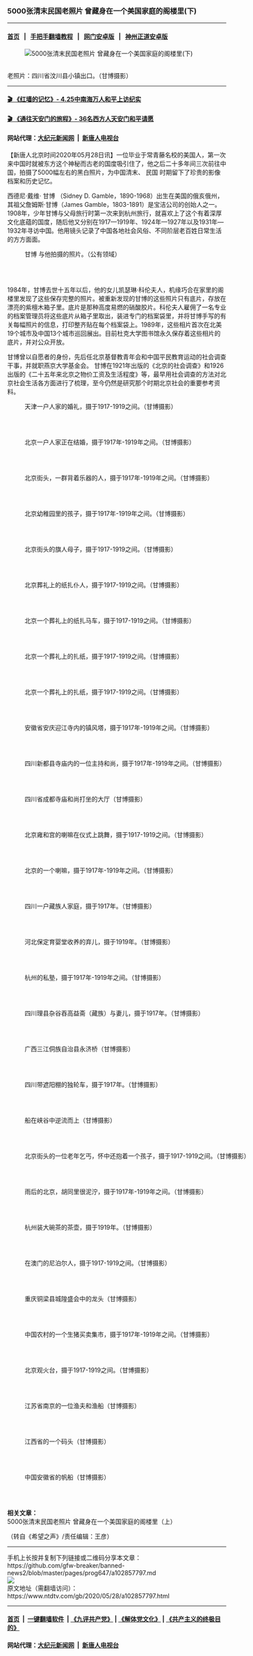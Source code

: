### 5000张清末民国老照片 曾藏身在一个美国家庭的阁楼里(下)
------------------------

#### [首页](https://github.com/gfw-breaker/banned-news2/blob/master/README.md) &nbsp;&nbsp;|&nbsp;&nbsp; [手把手翻墙教程](https://github.com/gfw-breaker/guides/wiki) &nbsp;&nbsp;|&nbsp;&nbsp; [网门安卓版](https://github.com/oGate2/oGate) &nbsp;&nbsp;|&nbsp;&nbsp; [神州正道安卓版](https://github.com/SzzdOgate/update) 



<div><div class="featured_image">
 <figure>
  <img alt="5000张清末民国老照片 曾藏身在一个美国家庭的阁楼里(下)" src="https://i.ntdtv.com/assets/uploads/2020/05/0-3.jpg"/>
 </figure><br/>
 <span class="caption">
  老照片：四川省汶川县小镇出口。（甘博摄影）
 </span>
</div>
</div><hr/>

#### [ 🎬  《红墙的记忆》- 4.25中南海万人和平上访纪实](http://141.164.63.187:10000/videos/legend/425.html)

 #### [ 🎬  《通往天安门的旅程》- 36名西方人天安门和平请愿 ](http://141.164.63.187:10000/videos/legend/JTT.html)

 #### 网站代理：[大纪元新闻网](http://158.247.194.169:10080/gb/) &nbsp;|&nbsp; [新唐人电视台](http://158.247.194.169:8808/gb/)

<div><div class="post_content" itemprop="articleBody">
 <p>
  【新唐人北京时间2020年05月28日讯】一位毕业于常青藤名校的美国人，第一次来中国时就被东方这个神秘而古老的国度吸引住了，他之后二十多年间三次前往中国，拍摄了5000幅左右的黑白照片，为中国清末、
  <ok href="https://www.ntdtv.com/gb/民国.htm">
   民国
  </ok>
  时期留下了珍贵的影像档案和历史记忆。
 </p>
 <p>
  西德尼·戴维·
  <ok href="https://www.ntdtv.com/gb/甘博.htm">
   甘博
  </ok>
  （Sidney D. Gamble，1890-1968）出生在美国的俄亥俄州，其祖父詹姆斯·甘博（James Gamble，1803-1891）是宝洁公司的创始人之一。1908年，少年甘博与父母旅行时第一次来到杭州旅行，就喜欢上了这个有着深厚文化底蕴的国度，随后他又分别在1917—1919年、1924年—1927年以及1931年—1932年寻访中国。他用镜头记录了中国各地社会风俗、不同阶层老百姓日常生活的方方面面。
 </p>
 <figure class="wp-caption alignnone" id="attachment_102857810" style="width: 550px">
  <img alt="" class="wp-image-102857810" src="https://i.ntdtv.com/assets/uploads/2020/05/1-237-600x613.jpg">
   <br/><figcaption class="wp-caption-text">
    <ok href="https://www.ntdtv.com/gb/甘博.htm">
     甘博
    </ok>
    与他拍摄的照片。（公有领域）
   </figcaption><br/>
  </img>
 </figure><br/>
 <p>
  1984年，甘博去世十五年以后，他的女儿凯瑟琳·科伦夫人，机缘巧合在家里的阁楼里发现了这些保存完整的照片。被重新发现的甘博的这些照片只有底片，存放在漂亮的紫檀木箱子里。底片是那种高度易燃的硝酸胶片。科伦夫人雇佣了一名专业的档案管理员将这些底片从箱子里取出，装进专门的档案袋里，并将甘博手写的有关每幅照片的信息，打印整齐贴在每个档案袋上。1989年，这些相片首次在北美19个城市及中国13个城市巡回展出。目前杜克大学图书馆永久保存着这些相片的底片，并对公众开放。
 </p>
 <p>
  甘博曾以自愿者的身份，先后任北京基督教青年会和中国平民教育运动的社会调查干事，并就职燕京大学基金会。 甘博在1921年出版的《北京的社会调查》和1926出版的《二十五年来北京之物价工资及生活程度》等，最早用社会调查的方法对北京社会生活各方面进行了梳理，至今仍然是研究那个时期北京社会的重要参考资料。
 </p>
 <figure class="wp-caption alignnone" id="attachment_102857817" style="width: 575px">
  <img alt="" class="wp-image-102857817" src="https://i.ntdtv.com/assets/uploads/2020/05/2-79-600x391.jpg">
   <br/><figcaption class="wp-caption-text">
    天津一户人家的婚礼，摄于1917-1919之间。（甘博摄影）
   </figcaption><br/>
  </img>
 </figure><br/>
 <figure class="wp-caption alignnone" id="attachment_102857818" style="width: 575px">
  <img alt="" class="wp-image-102857818" src="https://i.ntdtv.com/assets/uploads/2020/05/3-51-600x468.jpg"/>
  <br/><figcaption class="wp-caption-text">
   北京一户人家正在结婚，摄于1917年-1919年之间。（甘博摄影）
  </figcaption><br/>
 </figure><br/>
 <figure class="wp-caption alignnone" id="attachment_102857820" style="width: 575px">
  <img alt="" class="wp-image-102857820" src="https://i.ntdtv.com/assets/uploads/2020/05/4-42-600x456.jpg"/>
  <br/><figcaption class="wp-caption-text">
   北京街头，一群背着乐器的人，摄于1917年-1919年之间。（甘博摄影）
  </figcaption><br/>
 </figure><br/>
 <figure class="wp-caption alignnone" id="attachment_102857822" style="width: 575px">
  <img alt="" class="wp-image-102857822" src="https://i.ntdtv.com/assets/uploads/2020/05/5-33-600x458.jpg"/>
  <br/><figcaption class="wp-caption-text">
   北京幼稚园里的孩子，摄于1917年-1919年之间。（甘博摄影）
  </figcaption><br/>
 </figure><br/>
 <figure class="wp-caption alignnone" id="attachment_102857824" style="width: 575px">
  <img alt="" class="wp-image-102857824" src="https://i.ntdtv.com/assets/uploads/2020/05/6-34-600x469.jpg"/>
  <br/><figcaption class="wp-caption-text">
   北京街头的旗人母子，摄于1917-1919之间。（甘博摄影）
  </figcaption><br/>
 </figure><br/>
 <figure class="wp-caption alignnone" id="attachment_102857825" style="width: 575px">
  <img alt="" class="wp-image-102857825" src="https://i.ntdtv.com/assets/uploads/2020/05/7-25-600x426.jpg"/>
  <br/><figcaption class="wp-caption-text">
   北京葬礼上的纸扎仆人，摄于1917-1919之间。（甘博摄影）
  </figcaption><br/>
 </figure><br/>
 <figure class="wp-caption alignnone" id="attachment_102857826" style="width: 575px">
  <img alt="" class="wp-image-102857826" src="https://i.ntdtv.com/assets/uploads/2020/05/8-18-600x438.jpg"/>
  <br/><figcaption class="wp-caption-text">
   北京一个葬礼上的纸扎马车，摄于1917-1919之间。（甘博摄影）
  </figcaption><br/>
 </figure><br/>
 <figure class="wp-caption alignnone" id="attachment_102857827" style="width: 550px">
  <img alt="" class="wp-image-102857827" src="https://i.ntdtv.com/assets/uploads/2020/05/9-17-600x689.jpg"/>
  <br/><figcaption class="wp-caption-text">
   北京一个葬礼上的扎纸，摄于1917-1919之间。（甘博摄影）
  </figcaption><br/>
 </figure><br/>
 <figure class="wp-caption alignnone" id="attachment_102857828" style="width: 550px">
  <img alt="" class="wp-image-102857828" src="https://i.ntdtv.com/assets/uploads/2020/05/10-15-600x731.jpg"/>
  <br/><figcaption class="wp-caption-text">
   北京一个葬礼上的扎纸，摄于1917-1919之间。（甘博摄影）
  </figcaption><br/>
 </figure><br/>
 <figure class="wp-caption alignnone" id="attachment_102857829" style="width: 575px">
  <img alt="" class="wp-image-102857829" src="https://i.ntdtv.com/assets/uploads/2020/05/11-15-600x428.jpg"/>
  <br/><figcaption class="wp-caption-text">
   安徽省安庆迎江寺内的镇风塔，摄于1917年-1919年之间。（甘博摄影）
  </figcaption><br/>
 </figure><br/>
 <figure class="wp-caption alignnone" id="attachment_102857830" style="width: 550px">
  <img alt="" class="wp-image-102857830" src="https://i.ntdtv.com/assets/uploads/2020/05/12-11-600x748.jpg"/>
  <br/><figcaption class="wp-caption-text">
   四川新都县寺庙内的一位主持和尚，摄于1917年-1919年之间。（甘博摄影）
  </figcaption><br/>
 </figure><br/>
 <figure class="wp-caption alignnone" id="attachment_102857831" style="width: 575px">
  <img alt="" class="wp-image-102857831" src="https://i.ntdtv.com/assets/uploads/2020/05/13-7-600x485.jpg"/>
  <br/><figcaption class="wp-caption-text">
   四川省成都寺庙和尚打坐的大厅（甘博摄影）
  </figcaption><br/>
 </figure><br/>
 <figure class="wp-caption alignnone" id="attachment_102857832" style="width: 550px">
  <img alt="" class="wp-image-102857832" src="https://i.ntdtv.com/assets/uploads/2020/05/14-9-600x761.jpg"/>
  <br/><figcaption class="wp-caption-text">
   北京雍和宫的喇嘛在仪式上跳舞，摄于1917-1919之间。（甘博摄影）
  </figcaption><br/>
 </figure><br/>
 <figure class="wp-caption alignnone" id="attachment_102857833" style="width: 550px">
  <img alt="" class="wp-image-102857833" src="https://i.ntdtv.com/assets/uploads/2020/05/15-8-600x751.jpg"/>
  <br/><figcaption class="wp-caption-text">
   北京的一个喇嘛，摄于1917年-1919年之间。（甘博摄影）
  </figcaption><br/>
 </figure><br/>
 <figure class="wp-caption alignnone" id="attachment_102857834" style="width: 550px">
  <img alt="" class="wp-image-102857834" src="https://i.ntdtv.com/assets/uploads/2020/05/16-5-600x686.jpg"/>
  <br/><figcaption class="wp-caption-text">
   四川一户藏族人家庭，摄于1917年。（甘博摄影）
  </figcaption><br/>
 </figure><br/>
 <figure class="wp-caption alignnone" id="attachment_102857835" style="width: 575px">
  <img alt="" class="wp-image-102857835" src="https://i.ntdtv.com/assets/uploads/2020/05/17-5-600x468.jpg"/>
  <br/><figcaption class="wp-caption-text">
   河北保定育婴堂收养的弃儿，摄于1919年。（甘博摄影）
  </figcaption><br/>
 </figure><br/>
 <figure class="wp-caption alignnone" id="attachment_102857837" style="width: 575px">
  <img alt="" class="wp-image-102857837" src="https://i.ntdtv.com/assets/uploads/2020/05/18-4-600x471.jpg"/>
  <br/><figcaption class="wp-caption-text">
   杭州的私塾，摄于1917年-1919年之间。（甘博摄影）
  </figcaption><br/>
 </figure><br/>
 <figure class="wp-caption alignnone" id="attachment_102857838" style="width: 575px">
  <img alt="" class="wp-image-102857838" src="https://i.ntdtv.com/assets/uploads/2020/05/19-3-600x445.jpg"/>
  <br/><figcaption class="wp-caption-text">
   四川理县杂谷吞高益斋（藏族）与妻儿，摄于1917年。（甘博摄影）
  </figcaption><br/>
 </figure><br/>
 <figure class="wp-caption alignnone" id="attachment_102857839" style="width: 550px">
  <img alt="" class="wp-image-102857839" src="https://i.ntdtv.com/assets/uploads/2020/05/20-3-600x736.jpg"/>
  <br/><figcaption class="wp-caption-text">
   广西三江侗族自治县永济桥（甘博摄影）
  </figcaption><br/>
 </figure><br/>
 <figure class="wp-caption alignnone" id="attachment_102857840" style="width: 575px">
  <img alt="" class="wp-image-102857840" src="https://i.ntdtv.com/assets/uploads/2020/05/21-5-600x460.jpg"/>
  <br/><figcaption class="wp-caption-text">
   四川带遮阳棚的独轮车，摄于1917年。（甘博摄影）
  </figcaption><br/>
 </figure><br/>
 <figure class="wp-caption alignnone" id="attachment_102857841" style="width: 550px">
  <img alt="" class="wp-image-102857841" src="https://i.ntdtv.com/assets/uploads/2020/05/22-4-600x759.jpg"/>
  <br/><figcaption class="wp-caption-text">
   船在峡谷中逆流而上（甘博摄影）
  </figcaption><br/>
 </figure><br/>
 <figure class="wp-caption alignnone" id="attachment_102857842" style="width: 550px">
  <img alt="" class="wp-image-102857842" src="https://i.ntdtv.com/assets/uploads/2020/05/23-5-600x858.jpg"/>
  <br/><figcaption class="wp-caption-text">
   北京街头的一位老年乞丐，怀中还抱着一个孩子，摄于1917-1919之间。（甘博摄影）
  </figcaption><br/>
 </figure><br/>
 <figure class="wp-caption alignnone" id="attachment_102857843" style="width: 550px">
  <img alt="" class="wp-image-102857843" src="https://i.ntdtv.com/assets/uploads/2020/05/24-2-600x753.jpg"/>
  <br/><figcaption class="wp-caption-text">
   雨后的北京，胡同里很泥泞，摄于1917年-1919年之间。（甘博摄影）
  </figcaption><br/>
 </figure><br/>
 <figure class="wp-caption alignnone" id="attachment_102857844" style="width: 550px">
  <img alt="" class="wp-image-102857844" src="https://i.ntdtv.com/assets/uploads/2020/05/25-3-600x753.jpg"/>
  <br/><figcaption class="wp-caption-text">
   杭州装大碗茶的茶壶，摄于1919年。（甘博摄影）
  </figcaption><br/>
 </figure><br/>
 <figure class="wp-caption alignnone" id="attachment_102857846" style="width: 550px">
  <img alt="" class="wp-image-102857846" src="https://i.ntdtv.com/assets/uploads/2020/05/26-3-600x737.jpg"/>
  <br/><figcaption class="wp-caption-text">
   在澳门的尼泊尔人，摄于1917-1919之间。（甘博摄影）
  </figcaption><br/>
 </figure><br/>
 <figure class="wp-caption alignnone" id="attachment_102857847" style="width: 550px">
  <img alt="" class="wp-image-102857847" src="https://i.ntdtv.com/assets/uploads/2020/05/27-3-600x763.jpg"/>
  <br/><figcaption class="wp-caption-text">
   重庆铜梁县城隍盛会中的龙头（甘博摄影）
  </figcaption><br/>
 </figure><br/>
 <figure class="wp-caption alignnone" id="attachment_102857848" style="width: 575px">
  <img alt="" class="wp-image-102857848" src="https://i.ntdtv.com/assets/uploads/2020/05/28-2-600x437.jpg"/>
  <br/><figcaption class="wp-caption-text">
   中国农村的一个生猪买卖集市，摄于1917年-1919年之间。（甘博摄影）
  </figcaption><br/>
 </figure><br/>
 <figure class="wp-caption alignnone" id="attachment_102857850" style="width: 550px">
  <img alt="" class="wp-image-102857850" src="https://i.ntdtv.com/assets/uploads/2020/05/29-3-600x758.jpg"/>
  <br/><figcaption class="wp-caption-text">
   北京观火台，摄于1917-1919之间。（甘博摄影）
  </figcaption><br/>
 </figure><br/>
 <figure class="wp-caption alignnone" id="attachment_102857851" style="width: 550px">
  <img alt="" class="wp-image-102857851" src="https://i.ntdtv.com/assets/uploads/2020/05/30-3.jpg"/>
  <br/><figcaption class="wp-caption-text">
   江苏省南京的一位渔夫和渔船（甘博摄影）
  </figcaption><br/>
 </figure><br/>
 <figure class="wp-caption alignnone" id="attachment_102857853" style="width: 575px">
  <img alt="" class="wp-image-102857853" src="https://i.ntdtv.com/assets/uploads/2020/05/31-4-600x509.jpg"/>
  <br/><figcaption class="wp-caption-text">
   江西省的一个码头（甘博摄影）
  </figcaption><br/>
 </figure><br/>
 <figure class="wp-caption alignnone" id="attachment_102857854" style="width: 575px">
  <img alt="" class="wp-image-102857854" src="https://i.ntdtv.com/assets/uploads/2020/05/32-3-600x487.jpg"/>
  <br/><figcaption class="wp-caption-text">
   中国安徽省的帆船（甘博摄影）
  </figcaption><br/>
 </figure><br/>
 <p>
  <strong>
   相关文章：
  </strong>
  <br/>
  <ok href="https://www.ntdtv.com/gb/2020/05/26/a102856162.html">
   5000张清末民国老照片 曾藏身在一个美国家庭的阁楼里（上）
  </ok>
 </p>
 <p>
  （转自《希望之声》/责任编辑：王彦）
 </p>
 <div class="single_ad">
 </div>
</div>
</div>
<hr/>
手机上长按并复制下列链接或二维码分享本文章：<br/>
https://github.com/gfw-breaker/banned-news2/blob/master/pages/prog647/a102857797.md <br/>
<a href='https://github.com/gfw-breaker/banned-news2/blob/master/pages/prog647/a102857797.md'><img src='https://github.com/gfw-breaker/banned-news2/blob/master/pages/prog647/a102857797.md.png'/></a> <br/>
原文地址（需翻墙访问）：https://www.ntdtv.com/gb/2020/05/28/a102857797.html


------------------------
#### [首页](https://github.com/gfw-breaker/banned-news2/blob/master/README.md) &nbsp;|&nbsp; [一键翻墙软件](https://github.com/gfw-breaker/nogfw/blob/master/README.md) &nbsp;| [《九评共产党》](https://github.com/gfw-breaker/9ping.md/blob/master/README.md#九评之一评共产党是什么) | [《解体党文化》](https://github.com/gfw-breaker/jtdwh.md/blob/master/README.md) | [《共产主义的终极目的》](https://github.com/gfw-breaker/gczydzjmd.md/blob/master/README.md)

#### 网站代理：[大纪元新闻网](http://158.247.194.169:10080/gb/) &nbsp;|&nbsp; [新唐人电视台](http://158.247.194.169:8808/gb/)


<img src='http://gfw-breaker.win/banned-news2/pages/prog647/a102857797.md' width='0px' height='0px'/>